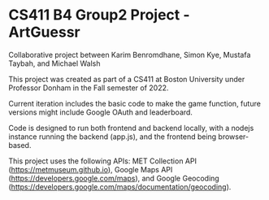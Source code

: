 # CS411 B4 Group2 Project - ArtGuessr

Collaborative project between Karim Benromdhane, Simon Kye, Mustafa Taybah, and Michael Walsh

This project was created as part of a CS411 at Boston University under Professor Donham in the Fall semester of 2022.

Current iteration includes the basic code to make the game function, future versions might include Google OAuth and leaderboard.

Code is designed to run both frontend and backend locally, with a nodejs instance running the backend (app.js), and the frontend being browser-based.

This project uses the following APIs: MET Collection API (https://metmuseum.github.io), Google Maps API (https://developers.google.com/maps), and Google Geocoding (https://developers.google.com/maps/documentation/geocoding).


